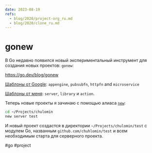 ```yaml
---
date: 2023-08-19
refs:
  - blog/2020/project-org_ru.md
  - blog/2020/clone_ru.md
---
```


# gonew

В Go недавно появился новый экспериментальный инструмент для создания новых проектов: `gonew`:

https://go.dev/blog/gonew

[Шаблоны от Google](https://github.com/GoogleCloudPlatform/go-templates): `appengine`, `pubsubfn`, `httpfn` and `microservice`

[Шаблоны от меня](https://github.com/chuhlomin/gonew): `server`, `library` и `action`.

Теперь новые проекты я зачинаю с помощью алиаса [`new`](https://github.com/chuhlomin/aliases/blob/main/new.sh):

```sh
cd ~/Projects/chulomin
new server test
```

И новый проект создастся в директории `~/Projects/chulomin/test` с модулем Go, названным `github.com/chuhlomin/test` и всем необходимым старта для серверного проекта.

#go #project
